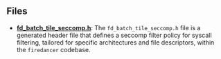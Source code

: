 
## Files
- **[fd_batch_tile_seccomp.h](generated/fd_batch_tile_seccomp.h.driver.md)**: The `fd_batch_tile_seccomp.h` file is a generated header file that defines a seccomp filter policy for syscall filtering, tailored for specific architectures and file descriptors, within the `firedancer` codebase.
